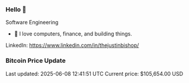 ### Hello 🤙  

Software Engineering

- 🔭 I love computers, finance, and building things.
  
LinkedIn: https://www.linkedin.com/in/thejustinbishop/  






























































































































































































































































































































































































































































































































































































































































































### Bitcoin Price Update
Last updated: 2025-06-08 12:41:51 UTC
Current price: $105,654.00 USD
